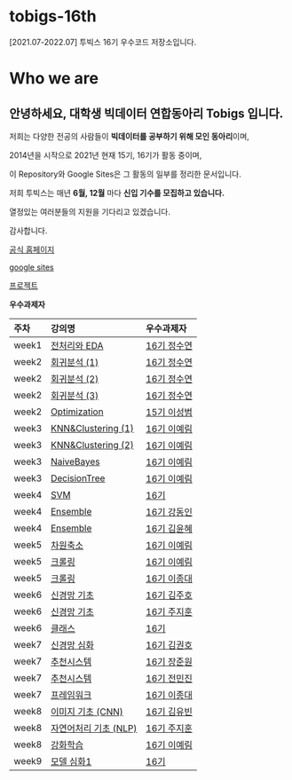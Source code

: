# tobigs-16th
[2021.07-2022.07] 투빅스 16기 우수코드 저장소입니다.

# Who we are

## 안녕하세요, 대학생 빅데이터 연합동아리 **Tobigs** 입니다.

저희는 다양한 전공의 사람들이 **빅데이터를 공부하기 위해 모인 동아리**이며,

2014년을 시작으로 2021년 현재 15기, 16기가 활동 중이며,

이 Repository와 Google Sites은 그 활동의 일부를 정리한 문서입니다.  

저희 투빅스는 매년 **6월, 12월** 마다 **신입 기수를 모집하고 있습니다.**

열정있는 여러분들의 지원을 기다리고 있겠습니다.

감사합니다.

[공식 홈페이지](http://www.datamarket.kr/xe/page_QEhq64)

[google sites](*)

[프로젝트](http://www.datamarket.kr/xe/board_pdzw77)


**우수과제자**

| 주차 | 강의명 | 우수과제자 |
| :--- | :--- | :--- |
| week1 | [전처리와 EDA](https://github.com/fromslow/Assignment/blob/main/week1_EDA_assignment_%EC%A0%95%EC%88%98%EC%97%B0.ipynb) | [16기 정수연](https://github.com/fromslow) |
| week2 | [회귀분석 \(1\)](https://github.com/fromslow/Assignment/blob/main/Regression/Regression_%EA%B3%BC%EC%A0%9C1_%EC%A0%95%EC%88%98%EC%97%B0.ipynb) | [16기 정수연](https://github.com/fromslow) |
| week2 | [회귀분석 \(2\)](https://github.com/fromslow/Assignment/blob/main/Regression/Regression_%EA%B3%BC%EC%A0%9C2_%EC%A0%95%EC%88%98%EC%97%B0.ipynb) | [16기 정수연](https://github.com/fromslow) |
| week2 | [회귀분석 \(3\)](https://github.com/fromslow/Assignment/blob/main/Regression/Regression_%EA%B3%BC%EC%A0%9C3_%EC%A0%95%EC%88%98%EC%97%B0.ipynb) | [16기 정수연](https://github.com/fromslow) |
| week2 | [Optimization](https://github.com/tobigs-datamarket/tobigs-15th/blob/main/2wk_Optimization/Optimization_15%EA%B8%B0%20%EC%9D%B4%EC%84%B1%EB%B2%94.ipynb) | [15기 이성범](https://github.com/SeongBeomLEE) |
| week3 | [KNN&Clustering \(1\)](https://github.com/YerimLee00/tobigs16/blob/main/KNN%20%EA%B3%BC%EC%A0%9C_16%EA%B8%B0%20%EC%9D%B4%EC%98%88%EB%A6%BC.ipynb) | [16기 이예림](https://github.com/YerimLee00) |
| week3 | [KNN&Clustering \(2\)](https://github.com/YerimLee00/tobigs16/blob/main/Clustering%20%EA%B3%BC%EC%A0%9C_16%EA%B8%B0%20%EC%9D%B4%EC%98%88%EB%A6%BC.ipynb) |  [16기 이예림](https://github.com/YerimLee00) |
| week3 | [NaiveBayes](https://github.com/YerimLee00/tobigs16/blob/main/NaiveBayes_Assignment_16%EA%B8%B0%20%EC%9D%B4%EC%98%88%EB%A6%BC.ipynb) | [16기 이예림](https://github.com/YerimLee00) |
| week3 | [DecisionTree](https://github.com/YerimLee00/tobigs16/blob/main/DT_Assignment_16%EA%B8%B0%20%EC%9D%B4%EC%98%88%EB%A6%BC.ipynb) | [16기 이예림](https://github.com/YerimLee00) |
| week4 | [SVM]() | [16기]() |
| week4 | [Ensemble](https://github.com/johnnyff/tobigs16/blob/master/week4_assignment/week4_Ensemble/Week4_Ensemble_Assignment.ipynb) | [16기 강동인](https://github.com/johnnyff) |
| week4 | [Ensemble](https://github.com/yoonene/tobigs16/blob/master/week4/Ensemble_Assignment.ipynb) | [16기 김윤혜](https://github.com/yoonene/) |
| week5 | [차원축소](https://github.com/YerimLee00/tobigs16/blob/main/week5_dimensionality%20reduction_assignment1_16%EA%B8%B0%20%EC%9D%B4%EC%98%88%EB%A6%BC.ipynb) | [16기 이예림](https://github.com/YerimLee00) |
| week5 | [크롤링](https://github.com/YerimLee00/tobigs16/blob/main/Week5_Crawling_Assignment_16%EA%B8%B0%20%EC%9D%B4%EC%98%88%EB%A6%BC.ipynb) | [16기 이예림](https://github.com/YerimLee00) |
| week5 | [크롤링](https://github.com/Dream-Nine/TobigsHomework/blob/master/week05/week05_Crawling_%EC%9D%B4%EC%A2%85%EB%8C%80.ipynb) | [16기 이종대](https://github.com/Dream-Nine)  |
| week6 | [신경망 기초](https://github.com/Jooho-Git/tobigs16/blob/main/6%EC%A3%BC%EC%B0%A8_%EA%B3%BC%EC%A0%9C/week6_NeuralNetworkBasic_assignment.pdf)  | [16기 김주호](https://github.com/Jooho-Git) |
| week6 | [신경망 기초](https://github.com/jihunju8589/tobigs16/blob/master/week6_NeuralNetworkBasic/Neural%20Network%20Basic%20Assignment_%EC%A3%BC%EC%A7%80%ED%9B%88.pdf)  | [16기 주지훈](https://github.com/jihunju8589) |
| week6 | [클래스]()  | [16기]() |
| week7 | [신경망 심화](https://github.com/kkhv/tobigs16/tree/master/week7/Week7_NN%EC%8B%AC%ED%99%94_Assignment) | [16기 김권호](https://github.com/kkhv) |
| week7 | [추천시스템](https://github.com/Lainshower/tobigs16/blob/main/Week%207/Recommendation/Neural%20Collaborative%20Filtering.pdf) | [16기 장준원](https://github.com/Lainshower) |
| week7 | [추천시스템](https://github.com/minjin-jeon/Tobigs16_lecture/blob/master/week%207/recommendation/week7_Recommendation_%EA%B0%95%EC%A7%80%EC%9A%B0.pdf) | [16기 전민진](https://github.com/minjin-jeon) |
| week7 | [프레임워크]() | [16기 이종대](https://github.com/Dream-Nine)  |
| week8 | [이미지 기초 (CNN)]() | [16기 김유빈]() |
| week8 | [자연어처리 기초 (NLP)](https://github.com/jihunju8589/tobigs16/blob/master/week8_NLP/week8_nlp_basic_assignment.ipynb) | [16기 주지훈](https://github.com/jihunju8589) |
| week8 | [강화학습](https://github.com/YerimLee00/tobigs16/blob/main/Week%208_RL%20%EC%8B%A4%EC%82%AC%EB%A1%80%20%EC%A1%B0%EC%82%AC_16%EA%B8%B0%20%EC%9D%B4%EC%98%88%EB%A6%BC.ipynb) | [16기 이예림](https://github.com/YerimLee00) |
| week9 | [모델 심화1]() | [16기]() | 

